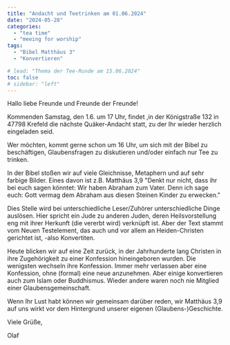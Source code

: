 ```yaml
---
title: "Andacht und Teetrinken am 01.06.2024"
date: "2024-05-28"
categories:
  - "tea time"
  - "meeing for worship"
tags:
  - "Bibel Matthäus 3"
  - "Konvertieren"

# lead: "Thema der Tee-Runde am 15.06.2024"
toc: false
# sidebar: "left"
---
```


Hallo liebe Freunde und Freunde der Freunde!

Kommenden Samstag, den 1.6. um 17 Uhr, findet ,in der Königstraße 132 in
47798 Krefeld die nächste Quäker-Andacht statt, zu der Ihr wieder
herzlich eingeladen seid.

Wer möchten, kommt gerne schon um 16 Uhr, um sich mit der Bibel zu
beschäftigen, Glaubensfragen zu diskutieren und/oder einfach nur
Tee zu trinken.

In der Bibel stoßen wir auf viele Gleichnisse, Metaphern und auf sehr
farbige Bilder. Eines davon ist z.B. Matthäus 3,9 "Denkt nur nicht, dass
ihr bei euch sagen könntet: Wir haben Abraham zum Vater. Denn ich sage
euch: Gott vermag dem Abraham aus diesen Steinen Kinder zu erwecken."

Dies Stelle wird bei unterschiedliche Leser/Zuhörer unterschiedliche Dinge
auslösen. Hier spricht ein Jude zu anderen Juden, deren Heilsvorstellung
eng mit ihrer Herkunft (die vererbt wird) verknüpft ist. Aber der Text
stammt vom Neuen Testelement, das auch und vor allem an Heiden-Christen
gerichtet ist, -also Konvertiten.

Heute blicken wir auf eine Zeit zurück, in der Jahrhunderte lang Christen
in ihre Zugehörigkeit zu einer Konfession hineingeboren wurden. Die
wenigsten wechseln ihre Konfession. Immer mehr verlassen aber eine
Konfession, ohne (formal) eine neue anzunehmen. Aber einige konvertieren
auch zum Islam oder Buddhismus. Wieder andere waren noch nie Mitglied
einer Glaubensgemeinschaft.

Wenn Ihr Lust habt können wir gemeinsam darüber reden, wir Matthäus 3,9
auf uns wirkt vor dem Hintergrund unserer eigenen (Glaubens-)Geschichte.

Viele Grüße,

Olaf

